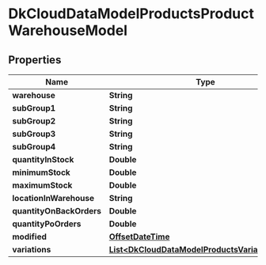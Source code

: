 
# DkCloudDataModelProductsProductWarehouseModel

## Properties
Name | Type | Description | Notes
------------ | ------------- | ------------- | -------------
**warehouse** | **String** |  |  [optional]
**subGroup1** | **String** |  |  [optional]
**subGroup2** | **String** |  |  [optional]
**subGroup3** | **String** |  |  [optional]
**subGroup4** | **String** |  |  [optional]
**quantityInStock** | **Double** |  |  [optional]
**minimumStock** | **Double** |  |  [optional]
**maximumStock** | **Double** |  |  [optional]
**locationInWarehouse** | **String** |  |  [optional]
**quantityOnBackOrders** | **Double** |  |  [optional]
**quantityPoOrders** | **Double** |  |  [optional]
**modified** | [**OffsetDateTime**](OffsetDateTime.md) |  |  [optional]
**variations** | [**List&lt;DkCloudDataModelProductsVariationModel&gt;**](DkCloudDataModelProductsVariationModel.md) |  |  [optional]



